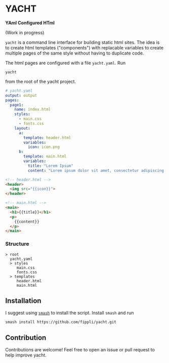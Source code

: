 # YACHT
**YAml Configured HTml**

(Work in progress)

`yacht` is a command line interface for building static html sites.
The idea is to create html templates ("components") with replacable variables to create multiple pages of the same style without having to duplicate code.

The html pages are configured with a file `yacht.yaml`. Run
```
yacht
```
from the root of the yacht project.

```yaml
# yacht.yaml
output: output
pages:
  page1:
    name: index.html
    styles:
      - main.css
      - fonts.css
    layout:
      a:
        template: header.html
        variables:
          icon: icon.png
      b:
        template: main.html
        variables:
          title: "Lorem Ipsum"
          content: "Lorem ipsum dolor sit amet, consectetur adipiscing elit. Vestibulum ac justo..."
```

```html
<!-- header.html -->
<header>
  <img src="{{icon}}">
</header>
```

```html
<!-- main.html -->
<main>
  <h1>{{title}}</h1>
  <p>
    {{content}}
  </p>
</main>
```

### Structure
```
> root
  yacht.yaml
  > styles
     main.css
     fonts.css
  > templates
     header.html
     main.html
```

## Installation
I suggest using [`smash`](https://github.com/fippli/smash) to install the script.
Install `smash` and run
```
smash install https://github.com/fippli/yacht.git
```

## Contribution
Contributions are welcome!
Feel free to open an issue or pull request to help improve yacht.
